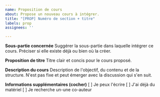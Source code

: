 ```yaml
---
name: Proposition de cours
about: Propose un nouveau cours à intégrer.
title: "[PROP] Numéro de section + titre"
labels: prop
assignees: ''

---
```


**Sous-partie concernée**
Suggérer la sous-partie dans laquelle intégrer ce cours. Préciser si elle existe déjà ou bien où la créer.

**Proposition de titre**
Titre clair et concis pour le cours proposé.

**Description du cours**
Description de l'objectif, du contenu et de la structure. N'est pas fixe et peut émerger avec la discussion qui s'en suit.

**Informations supplémentaires (cocher)**
[ ] Je peux l'écrire
[ ] J'ai déjà du matériel
[ ] Je recherche un-une co-auteur
